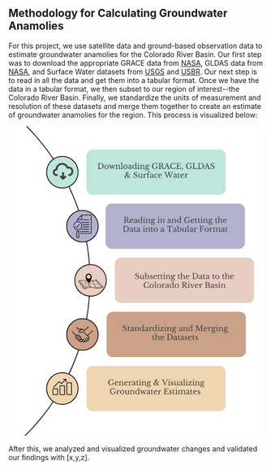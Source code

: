 ## Methodology for Calculating Groundwater Anamolies

For this project, we use satellite data and ground-based observation data to estimate groundwater anamolies for the Colorado River Basin. Our first step was to download the appropriate GRACE data from [NASA](https://grace.jpl.nasa.gov/data/get-data/jpl_global_mascons/), GLDAS data from [NASA](https://hydro1.gesdisc.eosdis.nasa.gov/data/GLDAS/GLDAS_NOAH025_M.2.1/doc/README_GLDAS2.pdf), and Surface Water datasets from [USGS](https://waterdata.usgs.gov/nwis) and [USBR](https://www.usbr.gov/uc/water/hydrodata/nav.html). Our next step is to read in all the data and get them into a tabular format. Once we have the data in a tabular format, we then subset to our region of interest--the Colorado River Basin. Finally, we standardize the units of measurement and resolution of these datasets and merge them together to create an estimate of groundwater anamolies for the region. This process is visualized below: 

<p align="center">
    <img src="images/methods.png" width="500" />
</p>

After this, we analyzed and visualized groundwater changes and validated our findings with [x,y,z]. 
